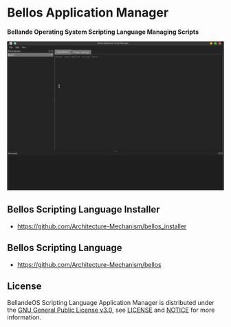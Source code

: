 # Bellos Application Manager
**Bellande Operating System Scripting Language Managing Scripts**

![Bellos Application Manager](bellos_application_manager.png)

## Bellos Scripting Language Installer
- https://github.com/Architecture-Mechanism/bellos_installer

## Bellos Scripting Language
- https://github.com/Architecture-Mechanism/bellos


## License
BellandeOS Scripting Language Application Manager is distributed under the [GNU General Public License v3.0](https://www.gnu.org/licenses/gpl-3.0.en.html), see [LICENSE](https://github.com/Application-Interoperability-Xenogen/bellos_application_manager/blob/main/LICENSE) and [NOTICE](https://github.com/Application-Interoperability-Xenogen/bellos_application_manager/blob/main/LICENSE) for more information.
